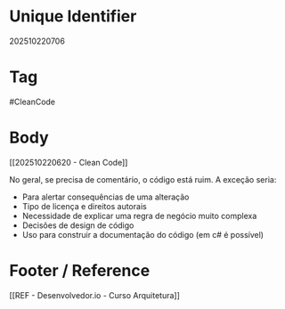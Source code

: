 # Unique Identifier
202510220706

# Tag
#CleanCode 

# Body
[[202510220620 - Clean Code]]

No geral, se precisa de comentário, o código está ruim. A exceção seria:
- Para alertar consequências de uma alteração
- Tipo de licença e direitos autorais
- Necessidade de explicar uma regra de negócio muito complexa
- Decisões de design de código
- Uso para construir a documentação do código (em c# é possível)

# Footer / Reference
[[REF - Desenvolvedor.io - Curso Arquitetura]]